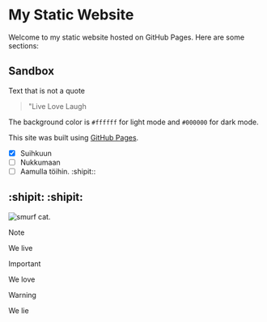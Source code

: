# My Static Website

Welcome to my static website hosted on GitHub Pages. Here are some sections:

## Sandbox

Text that is not a quote

> "Live Love Laugh

The background color is `#ffffff` for light mode and `#000000` for dark mode.

This site was built using [GitHub Pages](https://pages.github.com/).

- [x] Suihkuun
- [ ] Nukkumaan
- [ ] Aamulla töihin.  :shipit::

## :shipit: :shipit:

![smurf cat.](https://external-preview.redd.it/4ppDuV0vLwQ8ohnv6M1IDxoVJ3_JTM-3OlrQr1vaJQU.jpg?width=640&crop=smart&auto=webp&s=3b4435e777d44c06a4986b49e3e0e5f529cce5d5)

> [!NOTE]
> We live

> [!IMPORTANT]
> We love 

> [!WARNING]
> We lie
